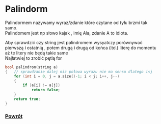 # Palindorm
Palindormem nazywamy wyraz/zdanie które czytane od tyłu brzmi tak samo.  
Palindomem jest np słowo kajak , imię Ala, zdanie A to idiota.

Aby sprawdzić czy string jest palindromem wysyatczy porównywać pierwszą i ostatnią , potem drugą i drugą od końca (itd.) literę do momentu aż te litery nie będą takie same   
Najłatwiej to zrobić pętlą for
``` c++
bool palindrom(string a)
{	// sprawdzanie dalej niz połowa wyrazu nie ma sensu dlatego i<j
	for (int i = 0, j = a.size()-1; i < j; i++, j--)
	{
		if (a[i] != a[j])
			return false;
	}
	return true;
}
```
### [Powrót](https://dogexd.github.io/algorytmy_matura/)
